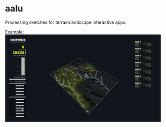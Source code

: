 # aalu
Processing sketches for terrain/landscape interactive apps.

Example:
![](https://github.com/claudiocmp/aalu/raw/master/terrain_apps%20examples/_resources/app_example.png)
